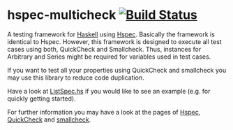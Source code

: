 # hspec-multicheck [![Build Status](https://travis-ci.org/marcellussiegburg/hspec-multicheck.svg?branch=master)](https://travis-ci.org/marcellussiegburg/hspec-multicheck)

A testing framework for [Haskell](https://www.haskell.org) using [Hspec](http://hspec.github.io).
Basically the framework is identical to Hspec.
However, this framework is designed to execute all test cases using both, QuickCheck and Smallcheck.
Thus, instances for Arbitrary and Series might be required for variables used in test cases.

If you want to test all your properties using QuickCheck and smallcheck you may use this library to reduce code duplication.

Have a look at [ListSpec.hs](https://github.com/marcellussiegburg/hspec-multicheck/blob/master/test/Data/ListSpec.hs) if you would like to see an example (e.g. for quickly getting started).

For further information you may have a look at the pages of [Hspec](http://hspec.github.io), [QuickCheck](http://www.cse.chalmers.se/~rjmh/QuickCheck/) and [smallcheck](https://www.cs.york.ac.uk/fp/smallcheck/).
